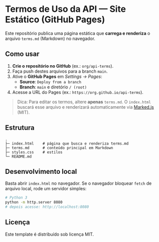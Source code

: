 # Termos de Uso da API — Site Estático (GitHub Pages)

Este repositório publica uma página estática que **carrega e renderiza** o arquivo `terms.md` (Markdown) no navegador.

## Como usar

1. **Crie o repositório no GitHub** (ex.: `org/api-terms`).
2. Faça push destes arquivos para a branch `main`.
3. Ative o **GitHub Pages** em *Settings → Pages*:
   - **Source**: `Deploy from a branch`
   - **Branch**: `main` e diretório `/ (root)`
4. Acesse a URL do Pages (ex.: `https://org.github.io/api-terms`).

> Dica: Para editar os termos, altere **apenas** `terms.md`. O `index.html` buscará esse arquivo e renderizará automaticamente via [Marked.js](https://marked.js.org/) (MIT).

## Estrutura
```
.
├─ index.html    # página que busca e renderiza terms.md
├─ terms.md      # conteúdo principal em Markdown
├─ styles.css    # estilos
└─ README.md
```

## Desenvolvimento local
Basta abrir `index.html` no navegador. Se o navegador bloquear `fetch` de arquivo local, rode um servidor simples:

```bash
# Python 3
python -m http.server 8080
# depois acesse: http://localhost:8080
```

## Licença
Este template é distribuído sob licença MIT.
